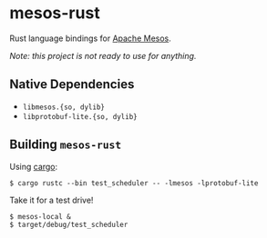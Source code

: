 # mesos-rust

Rust language bindings for [Apache Mesos](http://mesos.apache.org).

_Note: this project is not ready to use for anything._

## Native Dependencies

- `libmesos.{so, dylib}`
- `libprotobuf-lite.{so, dylib}`

## Building `mesos-rust`

Using [cargo](http://crates.io):

```
$ cargo rustc --bin test_scheduler -- -lmesos -lprotobuf-lite
```

Take it for a test drive!

```
$ mesos-local &
$ target/debug/test_scheduler
```

